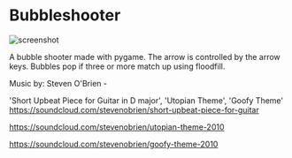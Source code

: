 Bubbleshooter
=============

![screenshot](https://raw.github.com/justinmeister/bubbleshooter/master/bubble_shooter_screenshot.png)

A bubble shooter made with pygame.  The arrow is controlled by the arrow keys.  Bubbles pop if three or more match up 
using floodfill.  

Music by: Steven O'Brien - 

'Short Upbeat Piece for Guitar in D major', 
'Utopian Theme', 
'Goofy Theme'
https://soundcloud.com/stevenobrien/short-upbeat-piece-for-guitar

https://soundcloud.com/stevenobrien/utopian-theme-2010

https://soundcloud.com/stevenobrien/goofy-theme-2010
